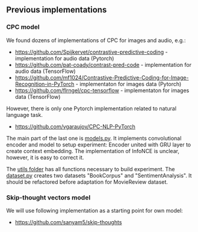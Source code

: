 
## Previous implementations

### CPC model
We found dozens of implementations of CPC for images and audio, e.g.:
* https://github.com/Spijkervet/contrastive-predictive-coding - implementation for audio data (Pytorch)
* https://github.com/pat-coady/contrast-pred-code - implementation for audio data (TensorFlow)
* https://github.com/mf1024/Contrastive-Predictive-Coding-for-Image-Recognition-in-PyTorch - implementaton for images data (Pytorch)
* https://github.com/flrngel/cpc-tensorflow - implementaton for images data (TensorFlow)

However, there is only one Pytorch implementation related to natural language task.
* https://github.com/vgaraujov/CPC-NLP-PyTorch

The main part of the last one is [models.py](https://github.com/vgaraujov/CPC-NLP-PyTorch/blob/master/model/models.py). 
It implements convolutional encoder and model to setup experiment: Encoder united with GRU layer to create context embedding. 
The implementation of InfoNCE is unclear, however, it is easy to correct it.

The [utils folder](https://github.com/vgaraujov/CPC-NLP-PyTorch/tree/master/utils) has all functions necessary to build experiment. 
The [dataset.py](https://github.com/vgaraujov/CPC-NLP-PyTorch/blob/master/utils/dataset.py) creates two datasets "BookCorpus" and "SentimentAnalysis". It should be refactored before adaptation for MovieReview dataset.

### Skip-thought vectors model
We will use following implementation as a starting point for own model:
* https://github.com/sanyam5/skip-thoughts
